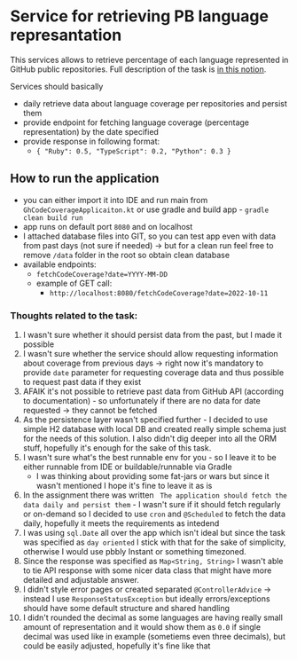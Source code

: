 # Service for retrieving PB language represantation

This services allows to retrieve percentage of each language represented in GitHub public repositories.
Full description of the task is [in this notion](https://productboard.notion.site/Kotlin-Java-Technical-Task-Github-API-9a6438b3dda84ca7a1f7a5f210235061).

Services should basically
 - daily retrieve data about language coverage per repositories and persist them
 - provide endpoint for fetching language coverage (percentage representation) by the date specified
 - provide response in following format:
   - ```{ "Ruby": 0.5, "TypeScript": 0.2, "Python": 0.3 }```


## How to run the application
- you can either import it into IDE and run main from `GhCodeCoverageApplicaiton.kt` or use gradle and build app - `gradle clean build run`
- app runs on default port `8080` and on localhost
- I attached database files into GIT, so you can test app even with data from past days (not sure if needed) -> but for a clean run feel free to remove `/data` folder in the root so obtain clean database
- available endpoints:
    - `fetchCodeCoverage?date=YYYY-MM-DD`
    - example of GET call:
        - `http://localhost:8080/fetchCodeCoverage?date=2022-10-11`

### Thoughts related to the task:

1) I wasn't sure whether it should persist data from the past, but I made it possible
2) I wasn't sure whether the service should allow requesting information about coverage from previous days -> right now it's mandatory to provide `date` parameter for requesting coverage data and thus possible to request past data if they exist
3) AFAIK it's not possible to retrieve past data from GitHub API (according to documentation) - so unfortunately if there are no data for date requested -> they cannot be fetched
4) As the persistence layer wasn't specified further - I decided to use simple H2 database with local DB and created really simple schema just for the needs of this solution. I also didn't dig deeper into all the ORM stuff, hopefully it's enough for the sake of this task.
5) I wasn't sure what's the best runnable env for you - so I leave it to be either runnable from IDE or buildable/runnable via Gradle
   - I was thinking about providing some fat-jars or wars but since it wasn't mentioned I hope it's fine to leave it as is
6) In the assignment there was written ` The application should fetch the data daily and persist them` - I wasn't sure if it should fetch regularly or on-demand so I decided to use `cron` and `@Scheduled` to fetch the data daily, hopefully it meets the requirements as intedend
7) I was using `sql.Date` all over the app which isn't ideal but since the task was specified as `day oriented` I stick with that for the sake of simplicity, otherwise I would use pbbly Instant or something timezoned.
8) Since the response was specified as `Map<String, String>` I wasn't able to tie API response with some nicer data class that might have more detailed and adjustable answer.
9) I didn't style error pages or created separated `@ControllerAdvice` -> instead I use `ResponseStatusException` but ideally errors/exceptions should have some default structure and shared handling
10) I didn't rounded the decimal as some languages are having really small amount of representation and it would show them as `0.0` if single decimal was used like in example (sometiems even three decimals), but could be easily adjusted, hopefully it's fine like that 
